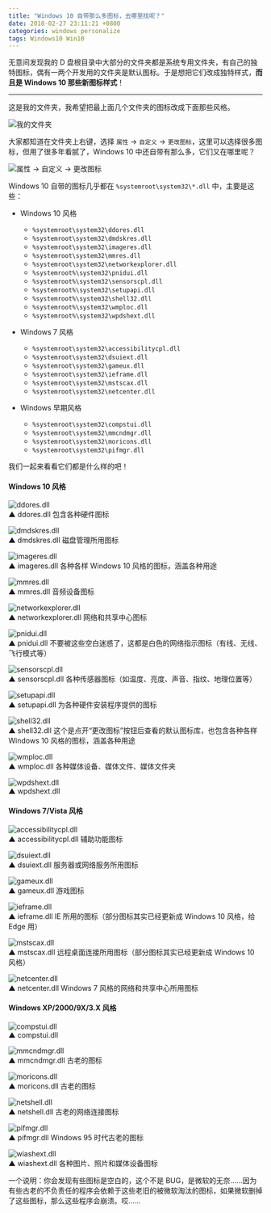 ```yaml
---
title: "Windows 10 自带那么多图标，去哪里找呢？"
date: 2018-02-27 23:11:21 +0800
categories: windows personalize
tags: Windows10 Win10
---
```


无意间发现我的 D 盘根目录中大部分的文件夹都是系统专用文件夹，有自己的独特图标，偶有一两个开发用的文件夹是默认图标。于是想把它们改成独特样式，**而且是 Windows 10 那些新图标样式**！

---

这是我的文件夹，我希望把最上面几个文件夹的图标改成下面那些风格。

![我的文件夹](/static/posts/2018-02-27-21-50-42.png)

大家都知道在文件夹上右键，选择 `属性` → `自定义` → `更改图标`，这里可以选择很多图标，但用了很多年看腻了，Windows 10 中还自带有那么多，它们又在哪里呢？

![属性 → 自定义 → 更改图标](/static/posts/2018-02-27-21-53-16.png)

Windows 10 自带的图标几乎都在 `%systemroot\system32\*.dll` 中，主要是这些：

- Windows 10 风格
    - `%systemroot\system32\ddores.dll`
    - `%systemroot\system32\dmdskres.dll`
    - `%systemroot\system32\imageres.dll`
    - `%systemroot\system32\mmres.dll`
    - `%systemroot\system32\networkexplorer.dll`
    - `%systemroot%\system32\pnidui.dll`
    - `%systemroot%\system32\sensorscpl.dll`
    - `%systemroot%\system32\setupapi.dll`
    - `%systemroot%\system32\shell32.dll`
    - `%systemroot%\system32\wmploc.dll`
    - `%systemroot%\system32\wpdshext.dll`

- Windows 7 风格
    - `%systemroot\system32\accessibilitycpl.dll`
    - `%systemroot\system32\dsuiext.dll`
    - `%systemroot\system32\gameux.dll`
    - `%systemroot\system32\ieframe.dll`
    - `%systemroot\system32\mstscax.dll`
    - `%systemroot\system32\netcenter.dll`

- Windows 早期风格
    - `%systemroot\system32\compstui.dll`
    - `%systemroot\system32\mmcndmgr.dll`
    - `%systemroot\system32\moricons.dll`
    - `%systemroot\system32\pifmgr.dll`

我们一起来看看它们都是什么样的吧！

#### Windows 10 风格

![ddores.dll](/static/posts/2018-02-27-22-00-05.png)  
▲ ddores.dll 包含各种硬件图标

![dmdskres.dll](/static/posts/2018-02-27-22-51-23.png)  
▲ dmdskres.dll 磁盘管理所用图标

![imageres.dll](/static/posts/2018-02-27-22-19-06.png)  
▲ imageres.dll 各种各样 Windows 10 风格的图标，涵盖各种用途

![mmres.dll](/static/posts/2018-02-27-22-20-21.png)  
▲ mmres.dll 音频设备图标

![networkexplorer.dll](/static/posts/2018-02-27-22-30-42.png)  
▲ networkexplorer.dll 网络和共享中心图标

![pnidui.dll](/static/posts/2018-02-27-22-41-54.png)  
▲ pnidui.dll 不要被这些空白迷惑了，这都是白色的网络指示图标（有线、无线、飞行模式等）

![sensorscpl.dll](/static/posts/2018-02-27-22-44-03.png)  
▲ sensorscpl.dll 各种传感器图标（如温度、亮度、声音、指纹、地理位置等）

![setupapi.dll](/static/posts/2018-02-27-22-45-48.png)  
▲ setupapi.dll 为各种硬件安装程序提供的图标

![shell32.dll](/static/posts/2018-02-27-22-31-42.png)  
▲ shell32.dll 这个是点开“更改图标”按钮后查看的默认图标库，也包含各种各样 Windows 10 风格的图标，涵盖各种用途

![wmploc.dll](/static/posts/2018-02-27-22-47-30.png)  
▲ wmploc.dll 各种媒体设备、媒体文件、媒体文件夹

![wpdshext.dll](/static/posts/2018-02-27-22-48-40.png)  
▲ wpdshext.dll

#### Windows 7/Vista 风格

![accessibilitycpl.dll](/static/posts/2018-02-27-21-56-53.png)  
▲ accessibilitycpl.dll 辅助功能图标

![dsuiext.dll](/static/posts/2018-02-27-22-52-08.png)  
▲ dsuiext.dll 服务器或网络服务所用图标

![gameux.dll](/static/posts/2018-02-27-22-18-05.png)  
▲ gameux.dll 游戏图标

![ieframe.dll](/static/posts/2018-02-27-22-50-34.png)  
▲ ieframe.dll IE 所用的图标（部分图标其实已经更新成 Windows 10 风格，给 Edge 用）

![mstscax.dll](/static/posts/2018-02-27-22-52-53.png)  
▲ mstscax.dll 远程桌面连接所用图标（部分图标其实已经更新成 Windows 10 风格）

![netcenter.dll](/static/posts/2018-02-27-22-29-57.png)  
▲ netcenter.dll Windows 7 风格的网络和共享中心所用图标

#### Windows XP/2000/9X/3.X 风格

![compstui.dll](/static/posts/2018-02-27-22-49-36.png)  
▲ compstui.dll

![mmcndmgr.dll](/static/posts/2018-02-27-22-19-40.png)  
▲ mmcndmgr.dll 古老的图标

![moricons.dll](/static/posts/2018-02-27-22-20-54.png)  
▲ moricons.dll 古老的图标

![netshell.dll](/static/posts/2018-02-27-23-06-22.png)  
▲ netshell.dll 古老的网络连接图标

![pifmgr.dll](/static/posts/2018-02-27-22-31-12.png)  
▲ pifmgr.dll Windows 95 时代古老的图标

![wiashext.dll](/static/posts/2018-02-27-22-54-05.png)  
▲ wiashext.dll 各种图片、照片和媒体设备图标

一个说明：你会发现有些图标是空白的，这个不是 BUG，是微软的无奈……因为有些古老的不负责任的程序会依赖于这些老旧的被微软淘汰的图标，如果微软删掉了这些图标，那么这些程序会崩溃。哎……
